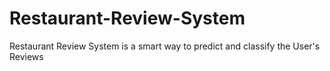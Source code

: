 # Restaurant-Review-System
Restaurant Review System is a smart way to predict and classify the User's Reviews
